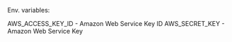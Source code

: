 Env. variables:

AWS_ACCESS_KEY_ID - Amazon Web Service Key ID
AWS_SECRET_KEY - Amazon Web Service Key
